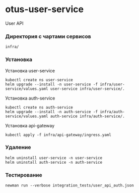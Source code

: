 # otus-user-service
User API

### Директория с чартами сервисов

`infra/`


### Установка

Установка user-service
```
kubectl create ns user-service
helm upgrade --install -n user-service -f infra/user-service/values.yaml user-service infra/user-service/.
```

Установка auth-service
```
kubectl create ns auth-service
helm upgrade --install -n auth-service -f infra/auth-service/values.yaml auth-service infra/auth-service/.
```

Установка api-gateway
```
kubectl apply -f infra/api-gateway/ingress.yaml
```

### Удаление

```
helm uninstall user-service -n user-service
helm uninstall auth-service -n auth-service
```

### Тестирование

```
newman run --verbose integration_tests/user_api_auth.json
```